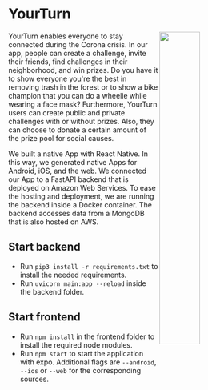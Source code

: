 # YourTurn

<img width="40%" align="right" src="demo.gif">

YourTurn enables everyone to stay connected during the Corona crisis. In our app, people can create a challenge, invite their friends, find challenges in their neighborhood, and win prizes. Do you have it to show everyone you're the best in removing trash in the forest or to show a bike champion that you can do a wheelie while wearing a face mask? Furthermore, YourTurn users can create public and private challenges with or without prizes. Also, they can choose to donate a certain amount of the prize pool for social causes.

We built a native App with React Native. In this way, we generated native Apps for Android, iOS, and the web. We connected our App to a FastAPI backend that is deployed on Amazon Web Services. To ease the hosting and deployment, we are running the backend inside a Docker container. The backend accesses data from a MongoDB that is also hosted on AWS.

## Start backend
* Run `pip3 install -r requirements.txt` to install the needed requirements.
* Run `uvicorn main:app --reload` inside the backend folder.

## Start frontend
* Run `npm install` in the frontend folder to install the required node modules.
* Run `npm start` to start the application with expo. Additional flags are `--android`, `--ios` or `--web` for the corresponding sources.

